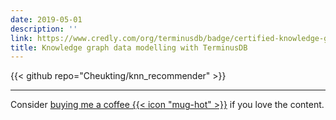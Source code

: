 ```yaml
---
date: 2019-05-01
description: ''
link: https://www.credly.com/org/terminusdb/badge/certified-knowledge-graph-data-modeler.1
title: Knowledge graph data modelling with TerminusDB
---
```


{{< github repo="Cheukting/knn_recommender" >}}


---
Consider [buying me a coffee {{< icon "mug-hot" >}}](https://github.com/sponsors/Cheukting) if you love the content.
